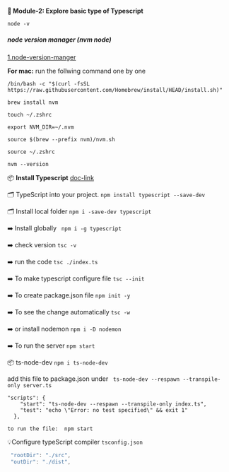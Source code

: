 **📔 Module-2: Explore basic type of Typescript**

    node -v

#####  node version manager (nvm node)
[1.node-version-manger](https://www.freecodecamp.org/news/nvm-for-windows-how-to-download-and-install-node-version-manager-in-windows-10/)

**For mac:** run the follwing command one by one
    
    /bin/bash -c "$(curl -fsSL https://raw.githubusercontent.com/Homebrew/install/HEAD/install.sh)"

    brew install nvm

    touch ~/.zshrc
    
    export NVM_DIR=~/.nvm

    source $(brew --prefix nvm)/nvm.sh
    
    source ~/.zshrc

    nvm --version

📦 **Install Typescript**
[doc-link](https://www.typescriptlang.org/download)

🗂️ TypeScript into your project. `npm install typescript --save-dev`

🗂️ Install local folder `npm i -save-dev typescript`

➡️ Install globally ` npm i -g typescript`

➡️ check version `tsc -v`

➡️ run the code `tsc ./index.ts`

➡️ To make typescript configure file ` tsc --init `

➡️ To create package.json file `npm init -y`

➡️ To see the change automatically `tsc -w`

➡️ or install nodemon `npm i -D nodemon`

➡️ To run the server `npm start`

📦 ts-node-dev `npm i ts-node-dev`

    
add this file to package.json under ` ts-node-dev --respawn --transpile-only server.ts`

    "scripts": {
        "start": "ts-node-dev --respawn --transpile-only index.ts",
        "test": "echo \"Error: no test specified\" && exit 1"
      },

    to run the file:  npm start

💡Configure typeScript compiler `tsconfig.json`

```typescript
 "rootDir": "./src",     
 "outDir": "./dist",    
```